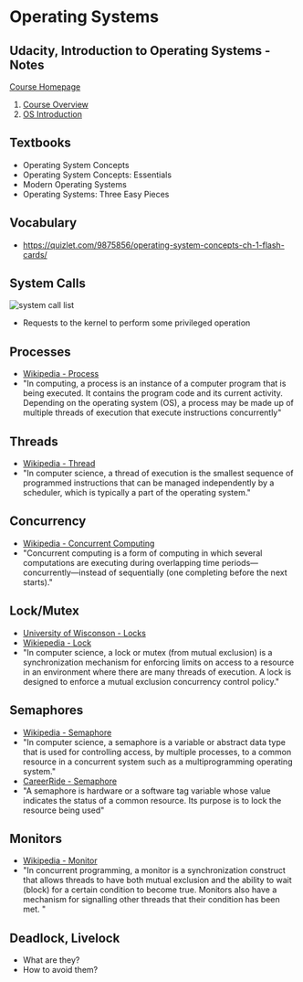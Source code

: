 # Operating Systems

## Udacity, Introduction to Operating Systems - Notes
[Course Homepage](https://www.udacity.com/course/introduction-to-operating-systems--ud923)

1. [Course Overview](https://docs.google.com/document/d/1NHgibsFIYxuzP6F-MUfdp7960ryAcPkuZmwCSgiys5A/pub)
2. [OS Introduction](https://docs.google.com/document/d/1ArRpNXkm4q2-OBP9RWjT5LhYdC0TwLwKnUqSNhL9JVE/pub)

## Textbooks
* Operating System Concepts
* Operating System Concepts: Essentials
* Modern Operating Systems
* Operating Systems: Three Easy Pieces

## Vocabulary
* https://quizlet.com/9875856/operating-system-concepts-ch-1-flash-cards/ 

## System Calls
![system call list](https://s3.amazonaws.com/content.udacity-data.com/courses/ud923/notes/ud923-p1l2-windows-vs-linux-system-calls.png)
* Requests to the kernel to perform some privileged operation

## Processes
* [Wikipedia - Process](https://en.wikipedia.org/wiki/Process_(computing))
* "In computing, a process is an instance of a computer program that is being executed. It contains the program code and its current activity. Depending on the operating system (OS), a process may be made up of multiple threads of execution that execute instructions concurrently"

## Threads
* [Wikipedia - Thread](https://en.wikipedia.org/wiki/Thread_(computing))
* "In computer science, a thread of execution is the smallest sequence of programmed instructions that can be managed independently by a scheduler, which is typically a part of the operating system."

## Concurrency
* [Wikipedia - Concurrent Computing](https://en.wikipedia.org/wiki/Concurrent_computing)
* "Concurrent computing is a form of computing in which several computations are executing during overlapping time periods—concurrently—instead of sequentially (one completing before the next starts)."

## Lock/Mutex
* [University of Wisconson - Locks](http://pages.cs.wisc.edu/~remzi/OSTEP/threads-locks.pdf)
* [Wikiepedia - Lock](https://en.wikipedia.org/wiki/Lock_(computer_science))
* "In computer science, a lock or mutex (from mutual exclusion) is a synchronization mechanism for enforcing limits on access to a resource in an environment where there are many threads of execution. A lock is designed to enforce a mutual exclusion concurrency control policy."

## Semaphores
* [Wikipedia - Semaphore](https://en.wikipedia.org/wiki/Semaphore_(programming))
* "In computer science, a semaphore is a variable or abstract data type that is used for controlling access, by multiple processes, to a common resource in a concurrent system such as a multiprogramming operating system."
* [CareerRide - Semaphore](http://www.careerride.com/OS-semaphore.aspx)
* "A semaphore is hardware or a software tag variable whose value indicates the status of a common resource. Its purpose is to lock the resource being used"

## Monitors
* [Wikipedia - Monitor](https://en.wikipedia.org/wiki/Monitor_(synchronization))
* "In concurrent programming, a monitor is a synchronization construct that allows threads to have both mutual exclusion and the ability to wait (block) for a certain condition to become true. Monitors also have a mechanism for signalling other threads that their condition has been met. "
 
## Deadlock, Livelock
* What are they?
* How to avoid them?
